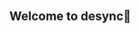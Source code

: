 ## Welcome to desync👋

<!--

**FREE CONFIGURATIONS**
🔄 Neverlose.cc NO LUA CFG | https://en.neverlose.cc/market/item?id=4kSah8


-->
